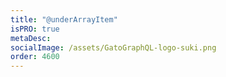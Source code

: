 ```yaml
---
title: "@underArrayItem"
isPRO: true
metaDesc:
socialImage: /assets/GatoGraphQL-logo-suki.png
order: 4600
---
```

